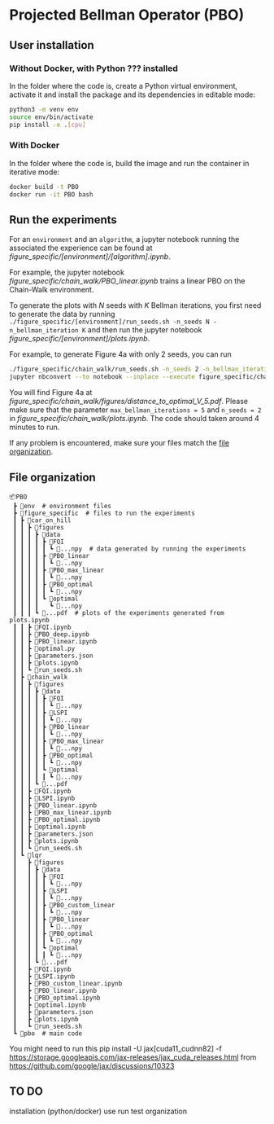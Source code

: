 # Projected Bellman Operator (PBO)

## User installation
### Without Docker, with Python ??? installed
In the folder where the code is, create a Python virtual environment, activate it and install the package and its dependencies in editable mode:
```bash
python3 -m venv env
source env/bin/activate
pip install -e .[cpu]
```

### With Docker
In the folder where the code is, build the image and run the container in iterative mode:
```bash
docker build -t PBO
docker run -it PBO bash
```

## Run the experiments
For an `environment` and an `algorithm`, a jupyter notebook running the associated the experience can be found at _figure_specific/[environment]/[algorithm].ipynb_.

For example, the jupyter notebook _figure_specific/chain_walk/PBO_linear.ipynb_ trains a linear PBO on the Chain-Walk environment.

To generate the plots with $N$ seeds with $K$ Bellman iterations, you first need to generate the data by running `./figure_specific/[environment]/run_seeds.sh -n_seeds N -n_bellman_iteration K`
and then run the jupyter notebook _figure_specific/[environment]/plots.ipynb_.

For example, to generate Figure 4a with only 2 seeds, you can run
```Bash
./figure_specific/chain_walk/run_seeds.sh -n_seeds 2 -n_bellman_iteration 5
jupyter nbconvert --to notebook --inplace --execute figure_specific/chain_walk/plots.ipynb
```
You will find Figure 4a at _figure_specific/chain_walk/figures/distance_to_optimal_V_5.pdf_. Please make sure that the parameter `max_bellman_iterations = 5` and `n_seeds = 2` in _figure_specific/chain_walk/plots.ipynb_. The code should taken around 4 minutes to run.

If any problem is encountered, make sure your files match the [file organization](#file-organization).


## File organization
```
📦PBO
 ┣ 📂env  # environment files
 ┣ 📂figure_specific  # files to run the experiments
 ┃ ┣ 📂car_on_hill
 ┃ ┃ ┣ 📂figures
 ┃ ┃ ┃ ┣ 📂data
 ┃ ┃ ┃ ┃ ┣ 📂FQI
 ┃ ┃ ┃ ┃ ┃ ┗ 📜...npy  # data generated by running the experiments
 ┃ ┃ ┃ ┃ ┣ 📂PBO_linear
 ┃ ┃ ┃ ┃ ┃ ┗ 📜...npy
 ┃ ┃ ┃ ┃ ┣ 📂PBO_max_linear
 ┃ ┃ ┃ ┃ ┃ ┗ 📜...npy
 ┃ ┃ ┃ ┃ ┣ 📂PBO_optimal
 ┃ ┃ ┃ ┃ ┃ ┗ 📜...npy
 ┃ ┃ ┃ ┃ ┗ 📂optimal
 ┃ ┃ ┃ ┃   ┗ 📜...npy
 ┃ ┃ ┃ ┗ 📜...pdf  # plots of the experiments generated from plots.ipynb
 ┃ ┃ ┣ 📜FQI.ipynb
 ┃ ┃ ┣ 📜PBO_deep.ipynb
 ┃ ┃ ┣ 📜PBO_linear.ipynb
 ┃ ┃ ┣ 📜optimal.py
 ┃ ┃ ┣ 📜parameters.json
 ┃ ┃ ┣ 📜plots.ipynb
 ┃ ┃ ┗ 📜run_seeds.sh
 ┃ ┣ 📂chain_walk
 ┃ ┃ ┣ 📂figures
 ┃ ┃ ┃ ┣ 📂data
 ┃ ┃ ┃ ┃ ┣ 📂FQI
 ┃ ┃ ┃ ┃ ┃ ┗ 📜...npy
 ┃ ┃ ┃ ┃ ┣ 📂LSPI
 ┃ ┃ ┃ ┃ ┃ ┗ 📜...npy
 ┃ ┃ ┃ ┃ ┣ 📂PBO_linear
 ┃ ┃ ┃ ┃ ┃ ┗ 📜...npy
 ┃ ┃ ┃ ┃ ┣ 📂PBO_max_linear
 ┃ ┃ ┃ ┃ ┃ ┗ 📜...npy
 ┃ ┃ ┃ ┃ ┣ 📂PBO_optimal
 ┃ ┃ ┃ ┃ ┃ ┗ 📜...npy
 ┃ ┃ ┃ ┃ ┗ 📂optimal
 ┃ ┃ ┃ ┃ ┃ ┗ 📜...npy
 ┃ ┃ ┃ ┗ 📜...pdf
 ┃ ┃ ┣ 📜FQI.ipynb
 ┃ ┃ ┣ 📜LSPI.ipynb
 ┃ ┃ ┣ 📜PBO_linear.ipynb
 ┃ ┃ ┣ 📜PBO_max_linear.ipynb
 ┃ ┃ ┣ 📜PBO_optimal.ipynb
 ┃ ┃ ┣ 📜optimal.ipynb
 ┃ ┃ ┣ 📜parameters.json
 ┃ ┃ ┣ 📜plots.ipynb
 ┃ ┃ ┗ 📜run_seeds.sh
 ┃ ┗ 📂lqr
 ┃   ┣ 📂figures
 ┃   ┃ ┣ 📂data
 ┃   ┃ ┃ ┣ 📂FQI
 ┃   ┃ ┃ ┃ ┗ 📜...npy
 ┃   ┃ ┃ ┣ 📂LSPI
 ┃   ┃ ┃ ┃ ┗ 📜...npy
 ┃   ┃ ┃ ┣ 📂PBO_custom_linear
 ┃   ┃ ┃ ┃ ┗ 📜...npy
 ┃   ┃ ┃ ┣ 📂PBO_linear
 ┃   ┃ ┃ ┃ ┗ 📜...npy
 ┃   ┃ ┃ ┣ 📂PBO_optimal
 ┃   ┃ ┃ ┃ ┗ 📜...npy
 ┃   ┃ ┃ ┗ 📂optimal
 ┃   ┃ ┃ ┃ ┗ 📜...npy
 ┃   ┃ ┗ 📜...pdf
 ┃   ┣ 📜FQI.ipynb
 ┃   ┣ 📜LSPI.ipynb
 ┃   ┣ 📜PBO_custom_linear.ipynb
 ┃   ┣ 📜PBO_linear.ipynb
 ┃   ┣ 📜PBO_optimal.ipynb
 ┃   ┣ 📜optimal.ipynb
 ┃   ┣ 📜parameters.json
 ┃   ┣ 📜plots.ipynb
 ┃   ┗ 📜run_seeds.sh
 ┗ 📂pbo  # main code
```

You might need to run this
pip install -U jax[cuda11_cudnn82] -f https://storage.googleapis.com/jax-releases/jax_cuda_releases.html
from https://github.com/google/jax/discussions/10323

## TO DO 
installation (python/docker)
use
run test
organization

